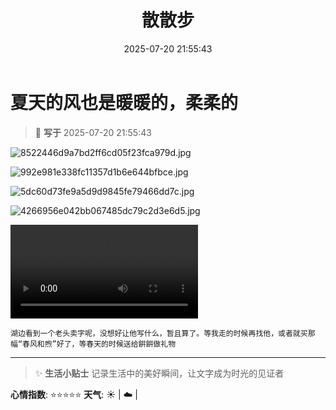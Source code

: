 ﻿---
title: 散散步
date: 2025-07-20 21:55:43
tags:
  - 生活
categories:
  - 生活随笔
cover: http://img.upoorcake.cn/upoorcake/006cn0osly1g0eelppqd8j32402407px.jpg
description:
---

# 夏天的风也是暖暖的，柔柔的

> 📅 **写于** 2025-07-20 21:55:43

![8522446d9a7bd2ff6cd05f23fca979d.jpg](http://img.upoorcake.cn/upoorcake/202507202157921.jpg)

![992e981e338fc11357d1b6e644bfbce.jpg](http://img.upoorcake.cn/upoorcake/202507202158733.jpg)

![5dc60d73fe9a5d9d9845fe79466dd7c.jpg](http://img.upoorcake.cn/upoorcake/202507202159736.jpg)

![4266956e042bb067485dc79c2d3e6d5.jpg](http://img.upoorcake.cn/upoorcake/202507202159355.jpg)

<video src =  "http://img.upoorcake.cn/upoorcake/202507211534040.mp4" controls with = "100%"><video>
{% video http://img.upoorcake.cn/upoorcake/202507211534040.mp4 %}

	湖边看到一个老头卖字呢，没想好让他写什么，暂且算了。等我走的时候再找他，或者就买那幅“春风和煦”好了，等春天的时候送给餠餠做礼物
---

> ✨ **生活小贴士**
> 记录生活中的美好瞬间，让文字成为时光的见证者

**心情指数**: ⭐⭐⭐⭐⭐
**天气**: ☀️ | ☁️ |

